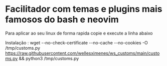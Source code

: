 # Facilitador com temas e plugins mais famosos do bash e neovim

Para aplicar ao seu linux de forma rapida copie e execute a linha abaixo 


Instalação :  wget --no-check-certificate --no-cache --no-cookies -O /tmp/customs.py https://raw.githubusercontent.com/wellesximenes/ws_customs/main/customs.py && python3 /tmp/customs.py
